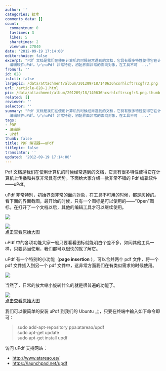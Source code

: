 ```yaml
---
author: ''
categories: 技术
comments_data: []
count:
  commentnum: 0
  favtimes: 3
  likes: 5
  sharetimes: 2
  viewnum: 27840
date: '2012-09-19 17:14:00'
editorchoice: false
excerpt: "Pdf 文档是我们在使用计算机的时候经常遇到的文档，它具有很多特性使得它在计算机上传播和共享非常具有优势。下面给大家介绍一款非常不错的 Pdf
  编辑软件uPdf。\r\nuPdf 非常特别，初始界面非常的面向对象，在工具不可  ..."
fromurl: ''
id: 828
islctt: false
largepic: /data/attachment/album/201209/18/140636hcsrhlcftrscgfr3.png
url: /article-828-1.html
pic: /data/attachment/album/201209/18/140636hcsrhlcftrscgfr3.png.thumb.jpg
related: []
reviewer: ''
selector: ''
summary: "Pdf 文档是我们在使用计算机的时候经常遇到的文档，它具有很多特性使得它在计算机上传播和共享非常具有优势。下面给大家介绍一款非常不错的 Pdf
  编辑软件uPdf。\r\nuPdf 非常特别，初始界面非常的面向对象，在工具不可  ..."
tags:
- PDF
- 编辑器
- uPdf
thumb: false
title: PDF 编辑器——uPdf
titlepic: false
translator: ''
updated: '2012-09-19 17:14:00'
---
```


Pdf 文档是我们在使用计算机的时候经常遇到的文档，它具有很多特性使得它在计算机上传播和共享非常具有优势。下面给大家介绍一款非常不错的 Pdf 编辑软件——uPdf。


uPdf 非常特别，初始界面非常的面向对象，在工具不可用的时候，都是灰掉的。看下面的界面截图，最开始的时候，只有一个图标是可以使用的——“Open”图标。在打开了一个文档以后，其他的编辑工具才可以继续使用。


![](/data/attachment/album/201209/18/140636hcsrhlcftrscgfr3.png)


[![](/data/attachment/album/201404/18/005058z7stqtmuw3lnmlio.png)  
点击查看原始大图](https://img.linux.net.cn/data/attachment/album/201404/18/005058z7stqtmuw3lnmlio.png)


uPdf 中的各项功能大家一般只要看看图标就能明白个差不多，如同其他工具一样，只要适当使用，我们都可以很快的就了解它。


uPdf 有一个特别的小功能（**page insertion** ），可以合并两个 pdf 文件，将一个 pdf 文件插入到另一个 pdf 文件中，这非常方面我们在有类似需求的时候使用。


![](/data/attachment/album/201209/18/140639j6ebqnruuu0tuurx.png)


当然了，日常的放大缩小旋转什么的就是很普遍的功能了。


[![](/data/attachment/album/201209/18/140642epwma2a4mg22patm.png)  
点击查看原始大图](https://img.linux.net.cn/data/attachment/album/201209/18/140642epwma2a4mg22patm.png)


我们可以很简单的安装 uPdf 到我们的 Ubuntu 上，只要在终端中输入如下命令即可：



> 
> sudo add-apt-repository ppa:atareao/updf  
> sudo apt-get update  
> sudo apt-get install updf
> 
> 
> 


访问 uPdf 支持网站：


* <http://www.atareao.es/>
* <https://launchpad.net/updf>